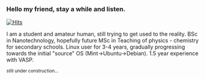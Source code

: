 <!--
**jkropacek/jkropacek** is a ✨ _special_ ✨ repository because its `README.md` (this file) appears on your GitHub profile.

Here are some ideas to get you started:

- 🔭 I’m currently working on ...
- 🌱 I’m currently learning ...
- 👯 I’m looking to collaborate on ...
- 🤔 I’m looking for help with ...
- 💬 Ask me about ...
- 📫 How to reach me: ...
- 😄 Pronouns: ...
- ⚡ Fun fact: ...
-->

### Hello my friend, stay a while and listen.
[![Hits](https://hits.seeyoufarm.com/api/count/incr/badge.svg?url=https%3A%2F%2Fgithub.com%2Fjkropacek&count_bg=%233D5EC8&title_bg=%23555555&icon=dropbox.svg&icon_color=%23E7E7E7&title=profile-views&edge_flat=false)](https://hits.seeyoufarm.com)

I am a student and amateur human, still trying to get used to the reality. BSc in Nanotechnology, hopefully future MSc in Teaching of physics - chemistry for secondary schools. Linux user for 3-4 years, gradually progressing towards the initial "source" OS (Mint->Ubuntu->Debian). 1.5 year experience with VASP.

<sub>still under construction...</sub>
